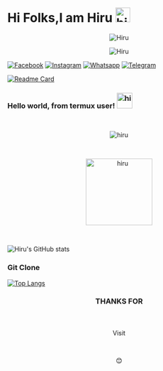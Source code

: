 # Hi Folks,I am Hiru <img src=https://github.com/soo-more/hiranmoy0067/blob/main/script/hi.gif width="33px" alt="hi">

<p align="center"><img src="https://github.com/soo-more/hiranmoy0067/blob/main/script/drag.gif" alt="Hiru "> 

<p align="center"><img src="https://github.com/soo-more/hiranmoy0067/blob/main/script/keyboard.gif" alt="Hiru "> <br>

[![Facebook](https://img.shields.io/badge/-F_book-0b49dd?style=flat&logo=Facebook&logoColor=white&link=https://www.facebook.com/shruti.mondal.9847867)](https://www.facebook.com/shruti.mondal.9847867) [![Instagram](https://img.shields.io/badge/-Insta-f01397?style=flat&logo=Instagram&logoColor=white&link=https://www.instagram.com/he_lo_hiruop)](https://www.instagram.com/he_lo_hiruop) 
[![Whatsapp](https://img.shields.io/badge/-W_app-07b017?style=flat&logo=Whatsapp&logoColor=white&link=https://wa.me/+14197404786?text=Hi_hiru)](https://wa.me/+14197404786?text=Hi_hiru)
[![Telegram](https://img.shields.io/badge/-Tlgram-06adff?style=flat&logo=Telegram&logoColor=white&link=https://t.me/hiru_ajao)](ttps://t.me/hiru_ajao)


[![Readme Card](https://github-readme-stats.vercel.app/api/pin/?username=soo-more&repo=welcome&theme=vision-friendly-dark)](https://github.com/soo-more/welcome) <br>

### Hello world, from termux user! <img src=https://github.com/soo-more/hiranmoy0067/blob/main/script/hi.gif width="35px" alt="hi"> <br> 
<br>
 
<p align=center> <img src=https://komarev.com/ghpvc/?username=soo-more alt=hiru /> </p> <br> 

<p align=center> <img src=https://github.com/soo-more/OP/blob/main/script/blue_boy_typing_nothought.gif
alt=hiru hight="150" width="150"/> </p> <br>

![Hiru's GitHub stats](https://github-readme-stats.vercel.app/api?username=soo-more&show_icons=true&theme=synthwave) <br>



### Git Clone



























[![Top Langs](https://github-readme-stats.vercel.app/api/top-langs/?username=soo-more&layout=compact)](https://github.com/soo-more/github-readme-stats)

### <p align=center> THANKS FOR </p> <br> 
 <p align=center> Visit </p> <br>
<p align=center>😊</p>
<!---
hiranmoy0067/hiranmoy0067 is a ✨ special ✨ repository because its `README.md` (this file) appears on your GitHub profile.
You can click the Preview link to take a look at your changes.
--->
